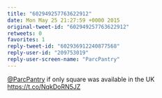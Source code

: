 ```yaml
---
title: "602949257763622912"
date: Mon May 25 21:27:59 +0000 2015
original-tweet-id: "602949257763622912"
retweets: 0
favorites: 1
reply-tweet-id: "602936912240877568"
reply-user-id: "209753019"
reply-user-screen-name: "ParcPantry"
---
```

<a href="https://twitter.com/ParcPantry">@ParcPantry</a> if only square was available in the UK <a href="https://t.co/NqkDoRN5JZ">https://t.co/NqkDoRN5JZ</a>
